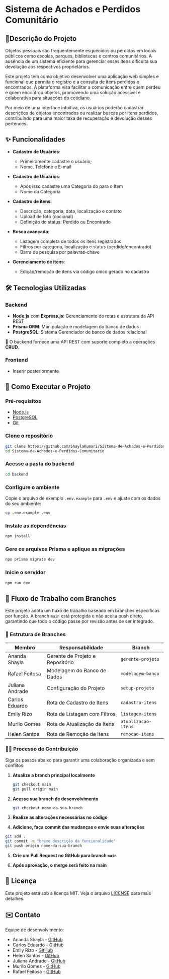 # Sistema de Achados e Perdidos Comunitário

## 📝Descrição do Projeto
 
Objetos pessoais são frequentemente esquecidos ou perdidos em locais públicos como escolas, parques, bibliotecas e centros comunitários. A ausência de um sistema eficiente para gerenciar esses itens dificulta sua devolução aos respectivos proprietários.

Este projeto tem como objetivo desenvolver uma aplicação web simples e funcional que permita o registro e a consulta de itens perdidos e encontrados. A plataforma visa facilitar a comunicação entre quem perdeu e quem encontrou objetos, promovendo uma solução acessível e colaborativa para situações do cotidiano.

Por meio de uma interface intuitiva, os usuários poderão cadastrar descrições de objetos encontrados ou realizar buscas por itens perdidos, contribuindo para uma maior taxa de recuperação e devolução desses pertences.

## ✨ Funcionalidades

* **Cadastro de Usuários**:
   * Primeiramente cadastre o usuário;
   * Nome, Telefone e E-mail
     
 * **Cadastro de Usuários**:
   * Após isso cadastre uma Categoria do para o Item
   * Nome da Categoria   
     
* **Cadastro de itens**:
   * Descrição, categoria, data, localização e contato
   * Upload de foto (opcional)
   * Definição do status: Perdido ou Encontrado

* **Busca avançada**:
   * Listagem completa de todos os itens registrados
   * Filtros por categoria, localização e status (perdido/encontrado)
   * Barra de pesquisa por palavras-chave

* **Gerenciamento de itens**:
   * Edição/remoção de itens via código único gerado no cadastro

## 🛠️ Tecnologias Utilizadas

### Backend
 * **Node.js** com **Express.js**: Gerenciamento de rotas e estrutura da API REST
 * **Prisma ORM**: Manipulação e modelagem do banco de dados
 * **PostgreSQL**: Sistema Gerenciador de banco de dados relacional

🔹 O backend fornece uma API REST com suporte completo a operações **CRUD**.

### Frontend
 * Inserir posteriormente

## 🚀 Como Executar o Projeto

### Pré-requisitos
 * [Node.js](https://nodejs.org/)
 * [PostgreSQL](https://www.postgresql.org/)
 * [Git](https://git-scm.com/)

### Clone o repositório
```bash
git clone https://github.com/ShaylaKumari/Sistema-de-Achados-e-Perdidos-Comunitario.git
cd Sistema-de-Achados-e-Perdidos-Comunitario
```

### Acesse a pasta do backend
```bash
cd backend
```

### Configure o ambiente
Copie o arquivo de exemplo `.env.example` para `.env` e ajuste com os dados do seu ambiente:
```bash
cp .env.example .env
```

### Instale as dependências
```bash
npm install
```

### Gere os arquivos Prisma e aplique as migrações
```bash
npx prisma migrate dev
```

### Inicie o servidor
```bash
npm run dev
```

## 📌 Fluxo de Trabalho com Branches

Este projeto adota um fluxo de trabalho baseado em branches específicas por função. A branch `main` está protegida e não aceita push direto, garantindo que todo o código passe por revisão antes de ser integrado.

### 👥 Estrutura de Branches

| Membro           | Responsabilidade                    | Branch               |
|------------------|-------------------------------------|----------------------|
| Ananda Shayla    | Gerente de Projeto e Repositório    | `gerente-projeto`    |
| Rafael Feitosa   | Modelagem do Banco de Dados         | `modelagem-banco`    |
| Juliana Andrade  | Configuração do Projeto             | `setup-projeto`      |
| Carlos Eduardo   | Rota de Cadastro de Itens           | `cadastro-itens`     |
| Emily Rizo       | Rota de Listagem com Filtros        | `listagem-itens`     |
| Murilo Gomes     | Rota de Atualização de Itens        | `atualizacao-itens`  |
| Helen Santos     | Rota de Remoção de Itens            | `remocao-itens`      |

### 👨‍💻 Processo de Contribuição

Siga os passos abaixo para garantir uma colaboração organizada e sem conflitos:

1. **Atualize a branch principal localmente**
   
   ```bash
   git checkout main
   git pull origin main
   ```

2. **Acesse sua branch de desenvolvimento**

   ```bash
   git checkout nome-da-sua-branch
   ```

 3. **Realize as alterações necessárias no código**

 4. **Adicione, faça commit das mudanças e envie suas alterações**

   ```bash
   git add .
   git commit -m "breve descrição da funcionalidade"
   git push origin nome-da-sua-branch
   ```

 5. **Crie um Pull Request no GitHub para branch `main`**

 6. **Após aprovação, o merge será feito na main**

## 📄 Licença
Este projeto está sob a licença MIT. Veja o arquivo [LICENSE](./LICENSE) para mais detalhes.

## ✉️ Contato
Equipe de desenvolvimento:

* Ananda Shayla - [GitHub](https://github.com/ShaylaKumari)
* Carlos Eduardo - [GitHub](https://github.com/CarlosEduardoVdeOliveira)
* Emily Rizo - [GitHub](https://github.com/emilyrizo)
* Helen Santos - [GitHub](https://github.com/sunHelen12)
* Juliana Andrade - [GitHub](https://github.com/andradeju)
* Murilo Gomes - [GitHub](https://github.com/murilogomesl)
* Rafael Feitosa - [GitHub](https://github.com/rafaelfeitosax)

